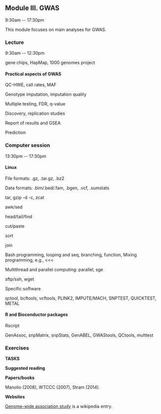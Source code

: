 ## Module III. GWAS

9:30am -- 17:30pm

This module focuses on main analyses for GWAS.

### Lecture

9:30am -- 12:30pm

gene chips, HapMap, 1000 genomes project

#### Practical aspects of GWAS

QC-HWE, call rates, MAF

Genotype imputation, imputation quality

Multiple testing, FDR, q-value

Discovery, replication studies

Report of results and GSEA

Prediction

### Computer session

13:30pm -- 17:30pm

#### Linux

File formats: .gz, .tar.gz, .bz2

Data formats: .bim/.bed/.fam, .bgen, .vcf, .sumstats

tar, gzip -d -c, zcat

awk/sed

head/tail/find

cut/paste

sort

join

Bash programming, looping and seq, branching, function, Mixing programming, e.g., <<<

Multithread and parallel computing: parallel, sge

sftp/ssh, wget

Specific software

qctool, bcftools, vcftools, PLINK2, IMPUTE/MACH, SNPTEST, QUICKTEST, METAL

#### R and Bioconductor packages

Rscript

GenAssoc, snpMatrix, snpStats, GenABEL, GWAStools, QCtools, multtest

### Exercises

**TASKS**

**Suggested reading**

**Papers/books**

Manolio (2008), WTCCC (2007), Stram (2014).

**Websites**

[Genome-wide association study](https://en.wikipedia.org/wiki/Genome-wide_association_study) is a wikipedia entry.
